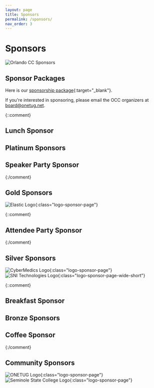 ```yaml
---
layout: page
title: Sponsors
permalink: /sponsors/
nav_order: 3
---
```


# Sponsors

<p />

![Orlando CC Sponsors](./../img/photos/occ-sponsors.jpg "Orlando CC Sponsors")

<p />

## Sponsor Packages

<p />

Here is our [sponsorship package](./../doc/OrlandoCodeCamp2024-SponsorInfo.pdf){:target="_blank"}.

If you're interested in sponsoring, please email the OCC organizers at [board@onetug.net](mailto:board@onetug.net).

{::comment}

## Lunch Sponsor

## Platinum Sponsors

## Speaker Party Sponsor

{:/comment}

## Gold Sponsors

<p />

![Elastic Logo](./../img/sponsors/Elastic.png "Elastic"){:class="logo-sponsor-page"}

<p />

{::comment}

## Attendee Party Sponsor

{:/comment}

## Silver Sponsors

<p />

![CyberMedics Logo](./../img/sponsors/CyberMedics.png "CyberMedics"){:class="logo-sponsor-page"}
![SNI Technologies Logo](./../img/sponsors/SNI-Technology.png "SNI Technology"){:class="logo-sponsor-page-wide-short"}

<p />

{::comment}

## Breakfast Sponsor

## Bronze Sponsors

## Coffee Sponsor

{:/comment}

## Community Sponsors

<p />

![ONETUG Logo](./../img/sponsors/ONETUG.jpg "Orlando .NET User Group"){:class="logo-sponsor-page"}
![Seminole State College Logo](./../img/sponsors/Seminole-State.png "Seminole State College"){:class="logo-sponsor-page"}

<p />

